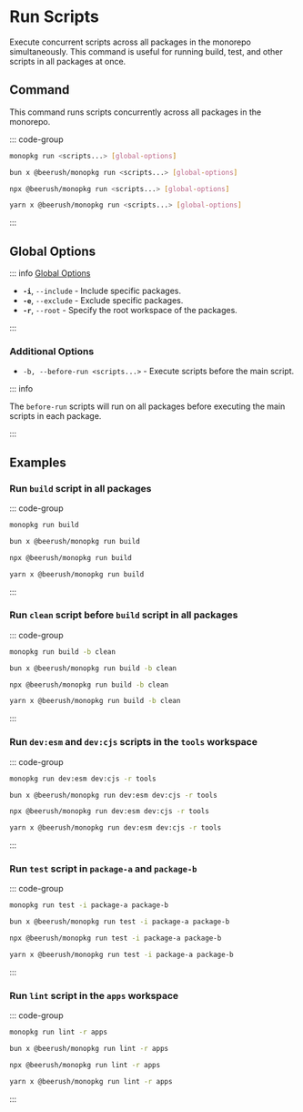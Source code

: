 # Run Scripts

Execute concurrent scripts across all packages in the monorepo simultaneously. This command is useful for running build, test, and other scripts in all packages at once.

## Command

This command runs scripts concurrently across all packages in the monorepo.

::: code-group

```bash [Global]
monopkg run <scripts...> [global-options]
```

```bash [Bun]
bun x @beerush/monopkg run <scripts...> [global-options]
```

```bash [NPM]
npx @beerush/monopkg run <scripts...> [global-options]
```

```bash [Yarn]
yarn x @beerush/monopkg run <scripts...> [global-options]
```

:::

## Global Options

::: info [Global Options](../guides/usage#global-options)

- **`-i`**, `--include` - Include specific packages.
- **`-e`**, `--exclude` - Exclude specific packages.
- **`-r`**, `--root` - Specify the root workspace of the packages.

:::

### Additional Options

- `-b, --before-run <scripts...>` - Execute scripts before the main script.

::: info

The `before-run` scripts will run on all packages before executing the main scripts in each package.

:::

## Examples

### Run `build` script in all packages

::: code-group

```bash [Global]
monopkg run build
```

```bash [Bun]
bun x @beerush/monopkg run build
```

```bash [NPM]
npx @beerush/monopkg run build
```

```bash [Yarn]
yarn x @beerush/monopkg run build
```

:::

### Run `clean` script before `build` script in all packages

::: code-group

```bash [Global]
monopkg run build -b clean
```

```bash [Bun]
bun x @beerush/monopkg run build -b clean
```

```bash [NPM]
npx @beerush/monopkg run build -b clean
```

```bash [Yarn]
yarn x @beerush/monopkg run build -b clean
```

:::

### Run `dev:esm` and `dev:cjs` scripts in the `tools` workspace

::: code-group

```bash [Global]
monopkg run dev:esm dev:cjs -r tools
```

```bash [Bun]
bun x @beerush/monopkg run dev:esm dev:cjs -r tools
```

```bash [NPM]
npx @beerush/monopkg run dev:esm dev:cjs -r tools
```

```bash [Yarn]
yarn x @beerush/monopkg run dev:esm dev:cjs -r tools
```

:::

### Run `test` script in `package-a` and `package-b`

::: code-group

```bash [Global]
monopkg run test -i package-a package-b
```

```bash [Bun]
bun x @beerush/monopkg run test -i package-a package-b
```

```bash [NPM]
npx @beerush/monopkg run test -i package-a package-b
```

```bash [Yarn]
yarn x @beerush/monopkg run test -i package-a package-b
```

:::

### Run `lint` script in the `apps` workspace

::: code-group

```bash [Global]
monopkg run lint -r apps
```

```bash [Bun]
bun x @beerush/monopkg run lint -r apps
```

```bash [NPM]
npx @beerush/monopkg run lint -r apps
```

```bash [Yarn]
yarn x @beerush/monopkg run lint -r apps
```

:::
